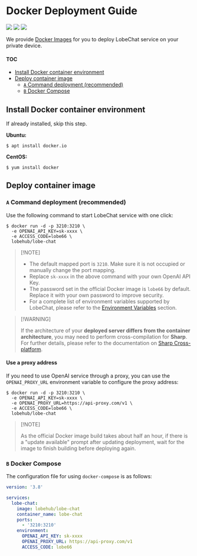 # Docker Deployment Guide

[![][docker-release-shield]][docker-release-link]
[![][docker-size-shield]][docker-size-link]
[![][docker-pulls-shield]][docker-pulls-link]

We provide [Docker Images][docker-release-link] for you to deploy LobeChat service on your private device.

#### TOC

- [Install Docker container environment](#install-docker-container-environment)
- [Deploy container image](#deploy-container-image)
  - [`A` Command deployment (recommended)](#a-command-deployment-recommended)
  - [`B` Docker Compose](#b-docker-compose)

## Install Docker container environment

If already installed, skip this step.

**Ubuntu:**

```fish
$ apt install docker.io
```

**CentOS:**

```fish
$ yum install docker
```

## Deploy container image

### `A` Command deployment (recommended)

Use the following command to start LobeChat service with one click:

```fish
$ docker run -d -p 3210:3210 \
  -e OPENAI_API_KEY=sk-xxxx \
  -e ACCESS_CODE=lobe66 \
  lobehub/lobe-chat
```

> \[!NOTE]
>
> - The default mapped port is `3210`. Make sure it is not occupied or manually change the port mapping.
> - Replace `sk-xxxx` in the above command with your own OpenAI API Key.
> - The password set in the official Docker image is `lobe66` by default. Replace it with your own password to improve security.
> - For a complete list of environment variables supported by LobeChat, please refer to the [Environment Variables](https://github.com/lobehub/lobe-chat/wiki/Environment-Variable.zh-CN) section.

> \[!WARNING]
>
> If the architecture of your **deployed server differs from the container architecture**, you may need to perform cross-compilation for **Sharp**. For further details, please refer to the documentation on [Sharp Cross-platform](https://sharp.pixelplumbing.com/install#cross-platform).

#### Use a proxy address

If you need to use OpenAI service through a proxy, you can use the `OPENAI_PROXY_URL` environment variable to configure the proxy address:

```fish
$ docker run -d -p 3210:3210 \
  -e OPENAI_API_KEY=sk-xxxx \
  -e OPENAI_PROXY_URL=https://api-proxy.com/v1 \
  -e ACCESS_CODE=lobe66 \
  lobehub/lobe-chat
```

> \[!NOTE]
>
> As the official Docker image build takes about half an hour, if there is a "update available" prompt after updating deployment, wait for the image to finish building before deploying again.

### `B` Docker Compose

The configuration file for using `docker-compose` is as follows:

```yml
version: '3.8'

services:
  lobe-chat:
    image: lobehub/lobe-chat
    container_name: lobe-chat
    ports:
      - '3210:3210'
    environment:
      OPENAI_API_KEY: sk-xxxx
      OPENAI_PROXY_URL: https://api-proxy.com/v1
      ACCESS_CODE: lobe66
```

<!-- LINK GROUP -->

[docker-pulls-link]: https://hub.docker.com/r/lobehub/lobe-chat
[docker-pulls-shield]: https://img.shields.io/docker/pulls/lobehub/lobe-chat?color=45cc11&labelColor=black&style=flat-square
[docker-release-link]: https://hub.docker.com/r/lobehub/lobe-chat
[docker-release-shield]: https://img.shields.io/docker/v/lobehub/lobe-chat?color=369eff&label=docker&labelColor=black&logo=docker&logoColor=white&style=flat-square
[docker-size-link]: https://hub.docker.com/r/lobehub/lobe-chat
[docker-size-shield]: https://img.shields.io/docker/image-size/lobehub/lobe-chat?color=369eff&labelColor=black&style=flat-square

